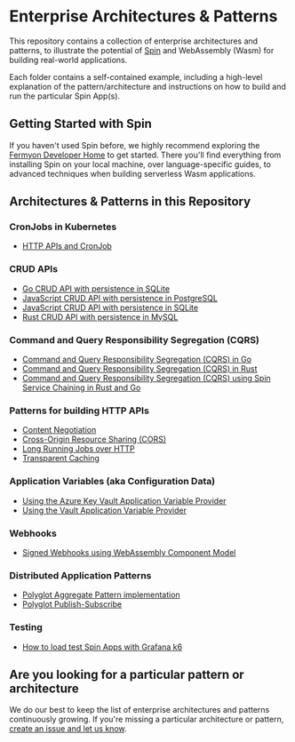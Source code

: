 # Enterprise Architectures & Patterns

This repository contains a collection of enterprise architectures and patterns, to illustrate the potential of [Spin](https://github.com/fermyon/spin) and WebAssembly (Wasm) for building real-world applications.

Each folder contains a self-contained example, including a high-level explanation of the pattern/architecture and instructions on how to build and run the particular Spin App(s).

## Getting Started with Spin

If you haven't used Spin before, we highly recommend exploring the [Fermyon Developer Home](https://developer.fermyon.com) to get started. There you'll find everything from installing Spin on your local machine, over language-specific guides, to advanced techniques when building serverless Wasm applications.

## Architectures & Patterns in this Repository

### CronJobs in Kubernetes
- [HTTP APIs and CronJob](./api-with-cronjob)

### CRUD APIs
- [Go CRUD API with persistence in SQLite](./http-crud-go-sqlite/)
- [JavaScript CRUD API with persistence in PostgreSQL](./http-crud-js-pg/)
- [JavaScript CRUD API with persistence in SQLite](./http-crud-js-sqlite/)
- [Rust CRUD API with persistence in MySQL](./http-crud-rust-mysql/)

### Command and Query Responsibility Segregation (CQRS)
- [Command and Query Responsibility Segregation (CQRS) in Go](./cqrs-go/)
- [Command and Query Responsibility Segregation (CQRS) in Rust](./cqrs-rust/)
- [Command and Query Responsibility Segregation (CQRS) using Spin Service Chaining in Rust and Go](./cqrs-servicechaining/)

### Patterns for building HTTP APIs
- [Content Negotiation](./content-negotiation-rust/)
- [Cross-Origin Resource Sharing (CORS)](./cors-rust/)
- [Long Running Jobs over HTTP](./long-running-jobs-over-http/)
- [Transparent Caching](./caching-rust/)

### Application Variables (aka Configuration Data)
- [Using the Azure Key Vault Application Variable Provider](./application-variable-providers/azure-key-vault-provider/)
- [Using the Vault Application Variable Provider](./application-variable-providers/vault-provider/)

### Webhooks
- [Signed Webhooks using WebAssembly Component Model](./signed-webhooks/)

### Distributed Application Patterns
- [Polyglot Aggregate Pattern implementation](./aggregate-pattern/)
- [Polyglot Publish-Subscribe](./pub-sub-polyglot/)

### Testing
- [How to load test Spin Apps with Grafana k6](./load-testing-spin-with-k6/)


## Are you looking for a particular pattern or architecture

We do our best to keep the list of enterprise architectures and patterns continuously growing. If you're missing a particular architecture or pattern, [create an issue and let us know](https://github.com/fermyon/enterprise-architectures-and-patterns/issues).
